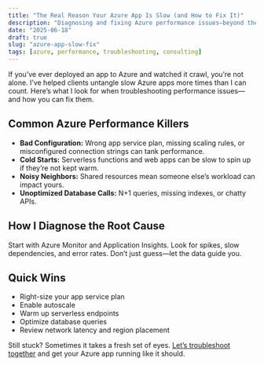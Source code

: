 ```yaml
---
title: "The Real Reason Your Azure App Is Slow (and How to Fix It)"
description: "Diagnosing and fixing Azure performance issues—beyond the obvious."
date: "2025-06-18"
draft: true
slug: "azure-app-slow-fix"
tags: [azure, performance, troubleshooting, consulting]
---
```


<section>
<p>
If you’ve ever deployed an app to Azure and watched it crawl, you’re not alone. I’ve helped clients untangle slow Azure apps more times than I can count. Here’s what I look for when troubleshooting performance issues—and how you can fix them.
</p>

<h2>Common Azure Performance Killers</h2>
<ul>
<li><strong>Bad Configuration:</strong> Wrong app service plan, missing scaling rules, or misconfigured connection strings can tank performance.</li>
<li><strong>Cold Starts:</strong> Serverless functions and web apps can be slow to spin up if they’re not kept warm.</li>
<li><strong>Noisy Neighbors:</strong> Shared resources mean someone else’s workload can impact yours.</li>
<li><strong>Unoptimized Database Calls:</strong> N+1 queries, missing indexes, or chatty APIs.</li>
</ul>

<h2>How I Diagnose the Root Cause</h2>
<p>
Start with Azure Monitor and Application Insights. Look for spikes, slow dependencies, and error rates. Don’t just guess—let the data guide you.
</p>

<h2>Quick Wins</h2>
<ul>
<li>Right-size your app service plan</li>
<li>Enable autoscale</li>
<li>Warm up serverless endpoints</li>
<li>Optimize database queries</li>
<li>Review network latency and region placement</li>
</ul>

<p>
Still stuck? Sometimes it takes a fresh set of eyes. <a href="/contact">Let’s troubleshoot together</a> and get your Azure app running like it should.
</p>
</section>
